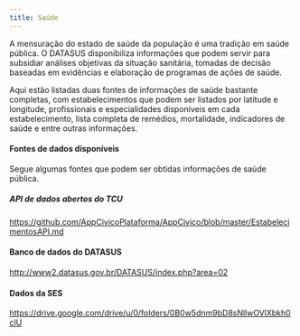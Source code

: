 ```yaml
---
title: Saúde
---
```


A mensuração do estado de saúde da população é uma tradição em saúde pública. O DATASUS disponibiliza informações que podem servir para subsidiar análises objetivas da situação sanitária, tomadas de decisão baseadas em evidências e elaboração de programas de ações de saúde.

Aqui estão listadas duas fontes de informações de saúde bastante completas, com estabelecimentos que podem ser listados por latitude e longitude, profissionais e especialidades disponíveis em cada estabelecimento, lista completa de remédios, mortalidade, indicadores de saúde e entre outras informações.

#### Fontes de dados disponíveis
Segue algumas fontes que podem ser obtidas informações de saúde pública.

##### API de dados abertos do TCU
https://github.com/AppCivicoPlataforma/AppCivico/blob/master/EstabelecimentosAPI.md

#### Banco de dados do DATASUS
http://www2.datasus.gov.br/DATASUS/index.php?area=02

#### Dados da SES
https://drive.google.com/drive/u/0/folders/0B0w5dnm9bD8sNllwOVlXbkh0clU
